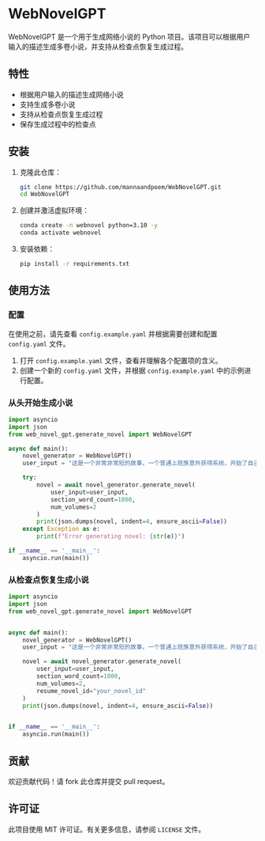 # WebNovelGPT

WebNovelGPT 是一个用于生成网络小说的 Python 项目。该项目可以根据用户输入的描述生成多卷小说，并支持从检查点恢复生成过程。

## 特性

- 根据用户输入的描述生成网络小说
- 支持生成多卷小说
- 支持从检查点恢复生成过程
- 保存生成过程中的检查点

## 安装

1. 克隆此仓库：
    ```sh
    git clone https://github.com/mannaandpoem/WebNovelGPT.git
    cd WebNovelGPT
    ```

2. 创建并激活虚拟环境：
    ```sh
    conda create -n webnovel python=3.10 -y
    conda activate webnovel
    ```

3. 安装依赖：
    ```sh
    pip install -r requirements.txt
    ```

## 使用方法

### 配置
在使用之前，请先查看 `config.example.yaml` 并根据需要创建和配置 `config.yaml` 文件。

1. 打开 `config.example.yaml` 文件，查看并理解各个配置项的含义。
2. 创建一个新的 `config.yaml` 文件，并根据 `config.example.yaml` 中的示例进行配置。

### 从头开始生成小说

```python
import asyncio
import json
from web_novel_gpt.generate_novel import WebNovelGPT

async def main():
    novel_generator = WebNovelGPT()
    user_input = "这是一个非常非常短的故事，一个普通上班族意外获得系统，开始了自己的职场逆袭之路。要求网文共2卷，每卷2章，每章1000字，共计4000字。"

    try:
        novel = await novel_generator.generate_novel(
            user_input=user_input,
            section_word_count=1000,
            num_volumes=2
        )
        print(json.dumps(novel, indent=4, ensure_ascii=False))
    except Exception as e:
        print(f"Error generating novel: {str(e)}")

if __name__ == '__main__':
    asyncio.run(main())
```

### 从检查点恢复生成小说

```python
import asyncio
import json
from web_novel_gpt.generate_novel import WebNovelGPT


async def main():
    novel_generator = WebNovelGPT()
    user_input = "这是一个非常非常短的故事，一个普通上班族意外获得系统，开始了自己的职场逆袭之路。要求网文共2卷，每卷2章，每章1000字，共计4000字。"

    novel = await novel_generator.generate_novel(
        user_input=user_input,
        section_word_count=1000,
        num_volumes=2,
        resume_novel_id="your_novel_id"
    )
    print(json.dumps(novel, indent=4, ensure_ascii=False))


if __name__ == '__main__':
    asyncio.run(main())
```

## 贡献

欢迎贡献代码！请 fork 此仓库并提交 pull request。

## 许可证

此项目使用 MIT 许可证。有关更多信息，请参阅 `LICENSE` 文件。
